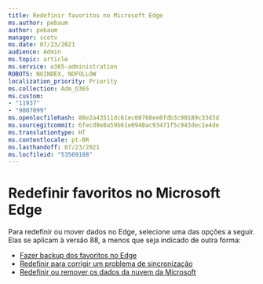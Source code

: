```yaml
---
title: Redefinir favoritos no Microsoft Edge
ms.author: pebaum
author: pebaum
manager: scotv
ms.date: 07/23/2021
audience: Admin
ms.topic: article
ms.service: o365-administration
ROBOTS: NOINDEX, NOFOLLOW
localization_priority: Priority
ms.collection: Adm_O365
ms.custom:
- "11937"
- "9007099"
ms.openlocfilehash: 88e2a43511dc61ec00768ee8fdb3c90189c33d3d
ms.sourcegitcommit: 6fecd0e8a59b61e0948ac93471f5c943dec1e4de
ms.translationtype: HT
ms.contentlocale: pt-BR
ms.lasthandoff: 07/23/2021
ms.locfileid: "53569188"
---
```

# <a name="reset-favorites-in-microsoft-edge"></a>Redefinir favoritos no Microsoft Edge

Para redefinir ou mover dados no Edge, selecione uma das opções a seguir. Elas se aplicam à versão 88, a menos que seja indicado de outra forma: 

- [Fazer backup dos favoritos no Edge](/deployedge/edge-learnmore-reset-data-in-cloud#back-up-your-favorites)
- [Redefinir para corrigir um problema de sincronização](/deployedge/edge-learnmore-reset-data-in-cloud#perform-a-reset-to-fix-a-synchronization-problem)
- [Redefinir ou remover os dados da nuvem da Microsoft](/deployedge/edge-learnmore-reset-data-in-cloud#perform-a-reset-to-remove-your-data-from-microsofts-cloud)